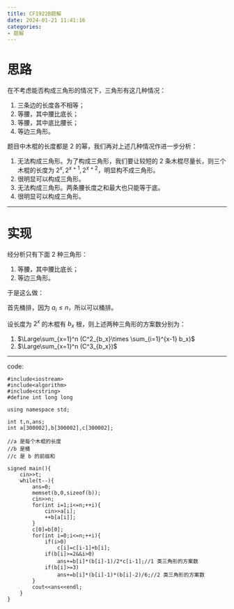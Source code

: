 ```yaml
---
title: CF1922B题解
date: 2024-01-21 11:41:16
categories:
- 题解
---
```


# 思路

在不考虑能否构成三角形的情况下，三角形有这几种情况：

1. 三条边的长度各不相等；
2. 等腰，其中腰比底长；
3. 等腰，其中底比腰长；
4. 等边三角形。

题目中木棍的长度都是 $2$ 的幂，我们再对上述几种情况作进一步分析：

1. 无法构成三角形。为了构成三角形，我们要让较短的 $2$ 条木棍尽量长，则三个木棍的长度为 $2^x,2^{x+1},2^{x+2}$，明显构不成三角形。
2. 很明显可以构成三角形。
3. 无法构成三角形。两条腰长度之和最大也只能等于底。
4. 很明显可以构成三角形。

<!--more-->

---

# 实现

经分析只有下面 $2$ 种三角形：

1. 等腰，其中腰比底长；
2. 等边三角形。

于是这么做：

首先桶排，因为 $a_i \le n$，所以可以桶排。

设长度为 $2^x$ 的木棍有 $b_x$ 根，则上述两种三角形的方案数分别为：

1. $\Large\sum_{x=1}^n (C^2_{b_x}\times \sum_{i=1}^{x-1} b_x)$
2. $\Large\sum_{x=1}^n (C^3_{b_x})$

---

code:

```
#include<iostream>
#include<algorithm>
#include<cstring>
#define int long long

using namespace std;

int t,n,ans;
int a[300002],b[300002],c[300002];

//a 是每个木棍的长度
//b 是桶
//c 是 b 的前缀和

signed main(){
	cin>>t;
	while(t--){
		ans=0;
		memset(b,0,sizeof(b));
		cin>>n;
		for(int i=1;i<=n;++i){
			cin>>a[i];
			++b[a[i]];
		}
		c[0]=b[0];
		for(int i=0;i<=n;++i){
			if(i>0)
				c[i]=c[i-1]+b[i];
			if(b[i]>=2&&i>0)
				ans+=b[i]*(b[i]-1)/2*c[i-1];//1 类三角形的方案数
			if(b[i]>=3)
				ans+=b[i]*(b[i]-1)*(b[i]-2)/6;//2 类三角形的方案数
		}
		cout<<ans<<endl;
	}
}
```

